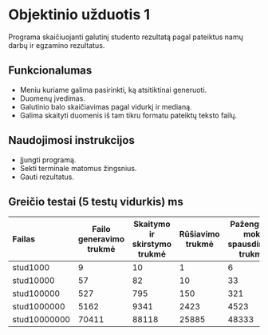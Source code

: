 # Objektinio užduotis 1
  Programa skaičiuojanti galutinį studento rezultatą pagal pateiktus namų darbų ir egzamino rezultatus.

## Funkcionalumas
  - Meniu kuriame galima pasirinkti, ką atsitiktinai generuoti.
  - Duomenų įvedimas.
  - Galutinio balo skaičiavimas pagal vidurkį ir medianą.
  - Galima skaityti duomenis iš tam tikru formatu pateiktų teksto failų.

## Naudojimosi instrukcijos
  - Įjungti programą.
  - Sekti terminale matomus žingsnius.
  - Gauti rezultatus.

## Greičio testai (5 testų vidurkis) ms
  | Failas | Failo generavimo trukmė | Skaitymo ir skirstymo trukmė | Rūšiavimo trukmė | Pažengusių mok. spausdinimo trukmė | Žlugusių mok. spausdinimo trukmė |
  | :--- | ---- | ---- | ---- | ---- | ---- |
  | stud1000 | 9 | 10 | 1 | 6 | 4 |
  | stud10000 | 57 | 82 | 10 | 33 | 19 |
  | stud100000 | 527 | 795 | 150 | 321 | 185 |
  | stud1000000 | 5162 | 9341 | 2423 | 4523 | 2704 |
  | stud10000000 | 70411 | 88118 | 25885 | 48333 | 25787 |
